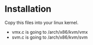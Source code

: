 # Installation

Copy this files into your linux kernel.
* vmx.c is going to /arch/x86/kvm/vmx
* svm.c is going to /arch/x86/kvm/svm
